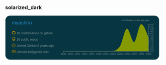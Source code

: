 ### solarized_dark

![](https://raw.githubusercontent.com/myashiro/myashiro/master/profile-summary-card-output/solarized_dark/0-profile-details.svg)